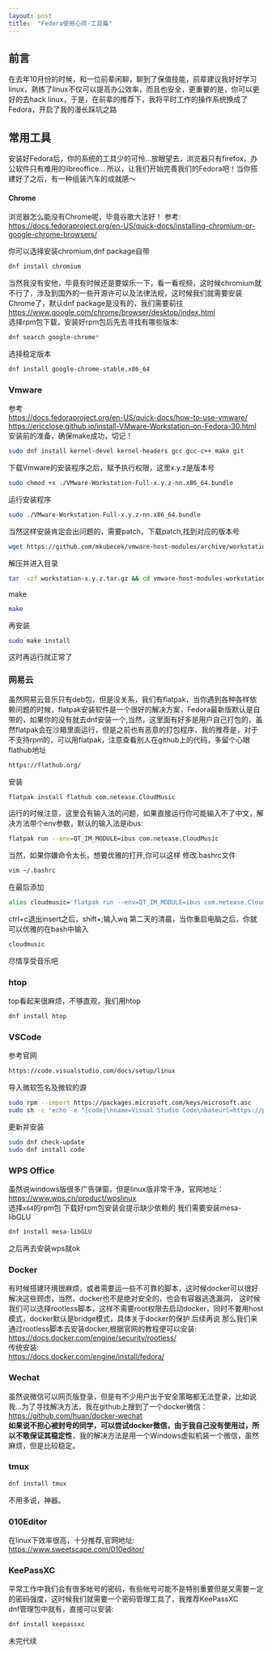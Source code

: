```yaml
---
layout: post
title:  "Fedora使用心得-工具篇"
---
```

## 前言 
在去年10月份的时候，和一位前辈闲聊，聊到了保值技能，前辈建议我好好学习linux，熟练了linux不仅可以提高办公效率，而且也安全，更重要的是，你可以更好的去hack linux，于是，在前辈的推荐下，我将平时工作的操作系统换成了Fedora，开启了我的漫长踩坑之路


## 常用工具
安装好Fedora后，你的系统的工具少的可怜...放眼望去，浏览器只有firefox，办公软件只有难用的libreoffice...
所以，让我们开始完善我们的Fedora吧！当你搭建好了之后，有一种组装汽车的成就感～

#### Chrome
浏览器怎么能没有Chrome呢，毕竟谷歌大法好！
参考:  
<https://docs.fedoraproject.org/en-US/quick-docs/installing-chromium-or-google-chrome-browsers/>  

你可以选择安装chromium,dnf package自带
```bash
dnf install chromium
```
当然我没有安他，毕竟有时候还是要娱乐一下，看一看视频，这时候chromium就不行了，涉及到国外的一些开源许可以及法律法规，这时候我们就需要安装Chrome了，默认dnf package是没有的，我们需要前往  
<https://www.google.com/chrome/browser/desktop/index.html>  
选择rpm包下载，安装好rpm包后先去寻找有哪些版本:
```bash
dnf search google-chrome*
```
选择稳定版本
```bash
dnf install google-chrome-stable.x86_64
```

### Vmware
参考   
<https://docs.fedoraproject.org/en-US/quick-docs/how-to-use-vmware/>  
<https://ericclose.github.io/install-VMware-Workstation-on-Fedora-30.html>  
安装前的准备，确保make成功，切记！
```bash
sudo dnf install kernel-devel kernel-headers gcc gcc-c++ make git
```
下载Vmware的安装程序之后，赋予执行权限，这里x.y.z是版本号
```bash
sudo chmod +x ./VMware-Workstation-Full-x.y.z-nn.x86_64.bundle
```
运行安装程序
```bash
sudo ./VMware-Workstation-Full-x.y.z-nn.x86_64.bundle
```
当然这样安装肯定会出问题的，需要patch，下载patch,找到对应的版本号
```bash
wget https://github.com/mkubecek/vmware-host-modules/archive/workstation-x.y.z.tar.gz
```
解压并进入目录
```bash
tar -xzf workstation-x.y.z.tar.gz && cd vmware-host-modules-workstation-x.y.z
```
make
```bash
make
```
再安装
```bash
sudo make install
```
这时再运行就正常了

### 网易云
虽然网易云音乐只有deb包，但是没关系，我们有flatpak，当你遇到各种各样依赖问题的时候，flatpak安装软件是一个很好的解决方案，Fedora最新版默认是自带的，如果你的没有就去dnf安装一个,当然，这里面有好多是用户自己打包的，虽然flatpak会在沙箱里面运行，但是之前也有恶意的打包程序，我的推荐是，对于不支持rpm的，可以用flatpak，注意查看别人在github上的代码，多留个心眼
flathub地址
```html
https://flathub.org/
```
安装
```bash
flatpak install flathub com.netease.CloudMusic
```

运行的时候注意，这里会有输入法的问题，如果直接运行你可能输入不了中文，解决方法带个env参数，默认的输入法是ibus:

```bash
flatpak run --env=QT_IM_MODULE=ibus com.netease.CloudMusic
```
当然，如果你嫌命令太长，想要优雅的打开,你可以这样
修改.bashrc文件
```bash
vim ~/.bashrc
```
在最后添加
```bash
alias cloudmusic='flatpak run --env=QT_IM_MODULE=ibus com.netease.CloudMusic'
```
ctrl+c退出insert之后，shift+;输入wq
第二天的清晨，当你重启电脑之后，你就可以优雅的在bash中输入
```bash
cloudmusic
```
尽情享受音乐吧

### htop
top看起来很麻烦，不够直观，我们用htop
```bash
dnf install htop
```

### VSCode
参考官网
```html
https://code.visualstudio.com/docs/setup/linux
```
导入微软签名及微软的源
```bash
sudo rpm --import https://packages.microsoft.com/keys/microsoft.asc
sudo sh -c 'echo -e "[code]\nname=Visual Studio Code\nbaseurl=https://packages.microsoft.com/yumrepos/vscode\nenabled=1\ngpgcheck=1\ngpgkey=https://packages.microsoft.com/keys/microsoft.asc" > /etc/yum.repos.d/vscode.repo'
```
更新并安装
```bash
sudo dnf check-update
sudo dnf install code
```

### WPS Office
虽然说windows版很多广告弹窗，但是linux版非常干净，官网地址：  
<https://www.wps.cn/product/wpslinux>  
选择```x64```的rpm包
下载好rpm包安装会提示缺少依赖的
我们需要安装mesa-libGLU
```bash
dnf install mesa-libGLU
```
之后再去安装wps就ok


### Docker
有时候搭建环境很麻烦，或者需要运一些不可靠的脚本，这时候docker可以很好解决这些顾虑，当然，docker也不是绝对安全的，也会有容器逃逸漏洞，
这时候我们可以选择rootless脚本，这样不需要root权限去启动docker，同时不要用host模式，docker默认是bridge模式，具体关于docker的保护
后续再说
那么我们来通过rootless脚本去安装docker,根据官网的教程便可以安装:  
<https://docs.docker.com/engine/security/rootless/>  
传统安装:  
<https://docs.docker.com/engine/install/fedora/>    
### Wechat
虽然说微信可以网页版登录，但是有不少用户出于安全策略都无法登录，比如说我...为了寻找解决方法，我在github上搜到了一个docker微信：  
<https://github.com/huan/docker-wechat>  
**如果说不担心被封号的同学，可以尝试docker微信，由于我自己没有使用过，所以不敢保证其稳定性**，我的解决方法是用一个Windows虚拟机装一个微信，虽然麻烦，但是比较稳定。  

### tmux
```bash
dnf install tmux
```
不用多说，神器。

### 010Editor
在linux下效率很高，十分推荐,官网地址:  
<https://www.sweetscape.com/010editor/>  
### KeePassXC
平常工作中我们会有很多帐号的密码，有些帐号可能不是特别重要但是又需要一定的密码强度，这时候我们就需要一个密码管理工具了，我推荐KeePassXC  
dnf管理包中就有，直接可以安装:
```bash
dnf install keepassxc
```

未完代续




